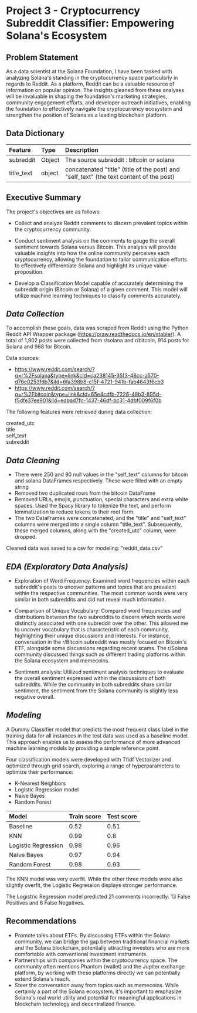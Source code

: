 # Project 3 - Cryptocurrency Subreddit Classifier: Empowering Solana's Ecosystem


## **Problem Statement**

As a data scientist at the Solana Foundation, I have been tasked with analyzing Solana's standing in the cryptocurrency space particularly in regards to Reddit. As a platform, Reddit can be a valuable resource of information on popular opinion. The insights gleaned from these analyses will be invaluable in shaping the foundation's marketing strategies, community engagement efforts, and developer outreach initiatives, enabling the foundation to effectively navigate the cryptocurrency ecosystem and strengthen the position of Solana as a leading blockchain platform.

## **Data Dictionary**

| Feature | Type | Description |
| :--- | :--- | :--- |
| subreddit | Object | The source subreddit : bitcoin or solana |
| title_text | object| concatenated "title" (title of the post) and "self_text" (the text content of the post)|


## **Executive Summary**

The project's objectives are as follows:

* Collect and analyze Reddit comments to discern prevalent topics within the cryptocurrency community.

* Conduct sentiment analysis on the comments to gauge the overall sentiment towards Solana versus Bitcoin. This analysis will provide valuable insights into how the online community perceives each cryptocurrency, allowing the foundation to tailor communication efforts to effectively differentiate Solana and highlight its unique value proposition.

* Develop a Classification Model capable of accurately determining the subreddit origin (Bitcoin or Solana) of a given comment. This model will utilize machine learning techniques to classify comments accurately.

## *Data Collection*

To accomplish these goals, data was scraped from Reddit using the Python Reddit API Wrapper package (<https://praw.readthedocs.io/en/stable/>). A total of 1,902 posts were collected from r/solana and r/bitcoin, 914 posts for Solana and 988 for Bitcoin.

Data sources:
* <https://www.reddit.com/search/?q=r%2Fsolana&type=link&cId=ca238145-35f3-46cc-a570-d76e0253fdb7&iId=6fa398b8-c15f-4721-941b-fab4643f6cb3>
* <https://www.reddit.com/search/?q=r%2Fbitcoin&type=link&cId=65e4cdfb-7226-48b3-895d-f5dfe37ee901&iId=edbad7fc-1437-46df-bc31-4dbf009f6f0b>

The following features were retrieved during data collection:

created_utc\
title\
self_text\
subreddit


## *Data Cleaning*

* There were 250 and 90 null values in the "self_text" columns for bitcoin and solana DataFrames respectively. These were filled with an empty string
* Removed two duplicated rows from the bitcoin DataFrame
* Removed URLs, emojis, punctuation, special characters and extra white spaces. Used the Spacy library to tokenize the text, and perform lemmatization to reduce tokens to their root form.
* The two DataFrames were concatenated, and the "title" and "self_text" columns were merged into a single column "title_text". Subsequently, these merged columns, along with the "created_utc" column, were dropped.

Cleaned data was saved to a csv for modeling: "reddit_data.csv" 


## *EDA (Exploratory Data Analysis)*

* Exploration of Word Frequency: Examined word frequencies within each subreddit's posts to uncover patterns and topics that are prevalent within the respective communities. The most common words were very similar in both subreddits and did not reveal much information. 

* Comparison of Unique Vocabulary: Compared word frequencies and distributions between the two subreddits to discern which words were distinctly associated with one subreddit over the other. This allowed me to uncover vocabulary that is characteristic of each community, highlighting their unique discussions and interests.
For instance, conversation in the r/Bitcoin subreddit was mostly focused on Bitcoin's ETF, alongside some discussions regarding recent scams. The r/Solana community discussed things such as different trading platforms within the Solana ecosystem and memecoins. 

* Sentiment analysis: Utilized sentiment analysis techniques to evaluate the overall sentiment expressed within the discussions of both subreddits. While the community in both subreddits share similar sentiment, the sentiment from the Solana community is slightly less negative overall.


## *Modeling*

A Dummy Classifier model that predicts the most frequent class label in the training data for all instances in the test data was used as a baseline model. This approach enables us to assess the performance of more advanced machine learning models by providing a simple reference point. 

Four classification models were developed with Tfidf Vectorizer and optimized through grid search, exploring a range of hyperparameters to optimize their performance:

* K-Nearest Neighbors 
* Logistic Regression model 
* Naive Bayes 
* Random Forest 

| Model | Train score | Test score |
| :---  | :---   | :--- |
| Baseline | 0.52 | 0.51 |
| KNN   | 0.99 | 0.8 |
| Logistic Regression | 0.98 | 0.96 |
| Naive Bayes | 0.97 | 0.94 |
| Random Forest | 0.98 | 0.93 |

The KNN model was very overfit. While the other three models were also slightly overfit, the Logistic Regression displays stronger performance. 

The Logistric Regression model predicted 21 comments incorrectly: 13 False Positives and 6 False Negatives. 

## **Recommendations**

* Promote talks about ETFs. By discussing ETFs within the Solana community, we can bridge the gap between traditional financial markets and the Solana blockchain, potentially attracting investors who are more comfortable with conventional investment instruments.
* Partnerships with companies within the cryptocurrency space. The community often mentions Phantom (wallet) and the Jupiter exchange platform, by working with these platforms directly we can potentially extend Solana's reach.
* Steer the conversation away from topics such as memecoins. While certainly a part of the Solana ecosystem, it's important to emphasize Solana's real world utility and potential for meaningful applications in blockchain technology and decentralized finance. 


